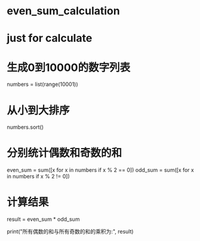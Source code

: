 # even_sum_calculation
# just for calculate
# 生成0到10000的数字列表
numbers = list(range(10001))

# 从小到大排序
numbers.sort()

# 分别统计偶数和奇数的和
even_sum = sum([x for x in numbers if x % 2 == 0])
odd_sum = sum([x for x in numbers if x % 2 != 0])

# 计算结果
result = even_sum * odd_sum

print("所有偶数的和与所有奇数的和的乘积为:", result)

